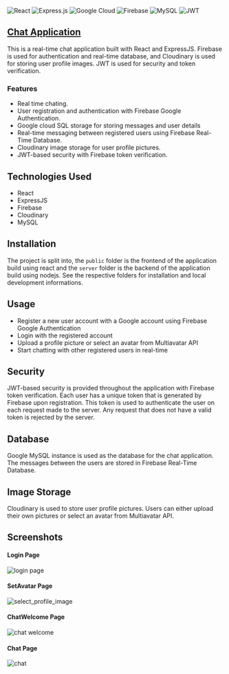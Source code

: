 ![React](https://img.shields.io/badge/react-%2320232a.svg?style=for-the-badge&logo=react&logoColor=%2361DAFB) ![Express.js](https://img.shields.io/badge/express.js-%23404d59.svg?style=for-the-badge&logo=express&logoColor=%2361DAFB) ![Google Cloud](https://img.shields.io/badge/GoogleCloud-%234285F4.svg?style=for-the-badge&logo=google-cloud&logoColor=white) ![Firebase](https://img.shields.io/badge/Firebase-039BE5?style=for-the-badge&logo=Firebase&logoColor=white) ![MySQL](https://img.shields.io/badge/mysql-%2300f.svg?style=for-the-badge&logo=mysql&logoColor=white) ![JWT](https://img.shields.io/badge/JWT-black?style=for-the-badge&logo=JSON%20web%20tokens)

## [Chat Application](https://chat-app-frontend123.web.app/)

This is a real-time chat application built with React and ExpressJS. Firebase is used for authentication and real-time database, and Cloudinary is used for storing user profile images. JWT is used for security and token verification.

### Features

- Real time chating.
- User registration and authentication with Firebase Google Authentication.
- Google cloud SQL storage for storing messages and user details
- Real-time messaging between registered users using Firebase Real-Time Database.
- Cloudinary image storage for user profile pictures.
- JWT-based security with Firebase token verification.

## Technologies Used

- React
- ExpressJS
- Firebase
- Cloudinary
- MySQL

## Installation

The project is split into, the `public` folder is the frontend of the application build using react and the `server` folder is the backend of the application build using nodejs. See the respective folders for installation and local development informations.

## Usage

- Register a new user account with a Google account using Firebase Google Authentication
- Login with the registered account
- Upload a profile picture or select an avatar from Multiavatar API
- Start chatting with other registered users in real-time

## Security

JWT-based security is provided throughout the application with Firebase token verification. Each user has a unique token that is generated by Firebase upon registration. This token is used to authenticate the user on each request made to the server. Any request that does not have a valid token is rejected by the server.

## Database

Google MySQL instance is used as the database for the chat application. The messages between the users are stored in Firebase Real-Time Database.

## Image Storage

Cloudinary is used to store user profile pictures. Users can either upload their own pictures or select an avatar from Multiavatar API.

## Screenshots

#### Login Page

![login page](https://github.com/harisankar01/Chat-Application/assets/90249023/60359173-b737-4e2b-bfec-2a7b612e82bc)

#### SetAvatar Page

![select_profile_image](https://github.com/harisankar01/Chat-Application/assets/90249023/0c7672f9-0a99-460f-bf3a-a566fb382095)

#### ChatWelcome Page

![chat welcome](https://github.com/harisankar01/Chat-Application/assets/90249023/7d9861cf-c8c2-4faf-89db-6c203206b338)

#### Chat Page

![chat](https://github.com/harisankar01/Chat-Application/assets/90249023/a32b841c-e105-4898-b641-b4db57f80783)

